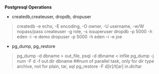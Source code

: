 **Postgresql Operations**

- createdb,createuser, dropdb, dropuser

>	createdb -e echo, -E encoding, -O owner, -U username,  -w/W nopass/pass
>	createuser -g role, -s issuperuser
>	dropdb -p 5000 -h eden -i -e demo 
>	dropuser -p 5000 -h eden -i -e joe

- pg_dump, pg_restore

> pg_dump -d dbname > out_file,  psql -d dbname < infile
> pg_dump -j num -F d -f out.dir dbname ##num of parallel task, only for dir type archive, not for plain, tar, sql
> pg_restore -F d[ir]/t[ar] in.dir/tar


